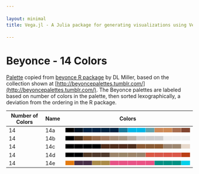 ```yaml
---

layout: minimal
title: Vega.jl - A Julia package for generating visualizations using Vega

---
```


# Beyonce - 14 Colors

[Palette](https://gist.github.com/dill/fb75131e618c52564fc9) copied from [beyonce R package](https://github.com/dill/beyonce) by DL Miller, based on the collection shown at [http://beyoncepalettes.tumblr.com/](http://beyoncepalettes.tumblr.com/). The Beyonce palettes are labeled based on number of colors in the palette, then sorted lexographically, a deviation from the ordering in the R package.

|Number of Colors | Name  | Colors|
|---|---|---|
|14|14a|![](images/beyonce/14/14a.png)|
|14|14b|![](images/beyonce/14/14b.png)|
|14|14c|![](images/beyonce/14/14c.png)|
|14|14d|![](images/beyonce/14/14d.png)|
|14|14e|![](images/beyonce/14/14e.png)|
